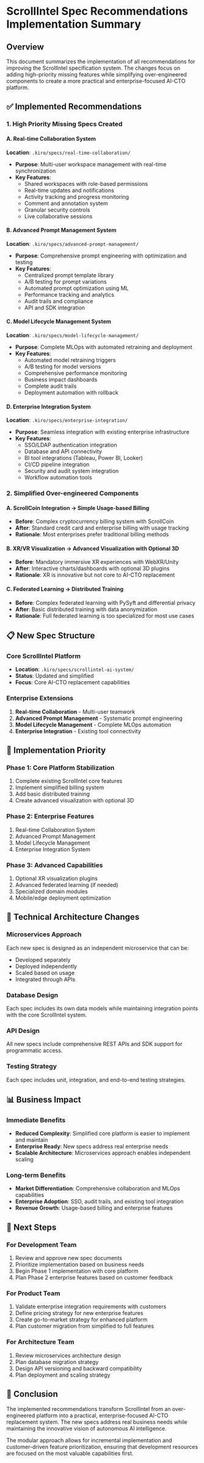 # ScrollIntel Spec Recommendations Implementation Summary

## Overview

This document summarizes the implementation of all recommendations for improving the ScrollIntel specification system. The changes focus on adding high-priority missing features while simplifying over-engineered components to create a more practical and enterprise-focused AI-CTO platform.

## ✅ Implemented Recommendations

### 1. High Priority Missing Specs Created

#### A. Real-time Collaboration System
**Location**: `.kiro/specs/real-time-collaboration/`
- **Purpose**: Multi-user workspace management with real-time synchronization
- **Key Features**: 
  - Shared workspaces with role-based permissions
  - Real-time updates and notifications
  - Activity tracking and progress monitoring
  - Comment and annotation system
  - Granular security controls
  - Live collaborative sessions

#### B. Advanced Prompt Management System
**Location**: `.kiro/specs/advanced-prompt-management/`
- **Purpose**: Comprehensive prompt engineering with optimization and testing
- **Key Features**:
  - Centralized prompt template library
  - A/B testing for prompt variations
  - Automated prompt optimization using ML
  - Performance tracking and analytics
  - Audit trails and compliance
  - API and SDK integration

#### C. Model Lifecycle Management System
**Location**: `.kiro/specs/model-lifecycle-management/`
- **Purpose**: Complete MLOps with automated retraining and deployment
- **Key Features**:
  - Automated model retraining triggers
  - A/B testing for model versions
  - Comprehensive performance monitoring
  - Business impact dashboards
  - Complete audit trails
  - Deployment automation with rollback

#### D. Enterprise Integration System
**Location**: `.kiro/specs/enterprise-integration/`
- **Purpose**: Seamless integration with existing enterprise infrastructure
- **Key Features**:
  - SSO/LDAP authentication integration
  - Database and API connectivity
  - BI tool integrations (Tableau, Power BI, Looker)
  - CI/CD pipeline integration
  - Security and audit system integration
  - Workflow automation tools

### 2. Simplified Over-engineered Components

#### A. ScrollCoin Integration → Simple Usage-based Billing
- **Before**: Complex cryptocurrency billing system with ScrollCoin
- **After**: Standard credit card and enterprise billing with usage tracking
- **Rationale**: Most enterprises prefer traditional billing methods

#### B. XR/VR Visualization → Advanced Visualization with Optional 3D
- **Before**: Mandatory immersive XR experiences with WebXR/Unity
- **After**: Interactive charts/dashboards with optional 3D plugins
- **Rationale**: XR is innovative but not core to AI-CTO replacement

#### C. Federated Learning → Distributed Training
- **Before**: Complex federated learning with PySyft and differential privacy
- **After**: Basic distributed training with data anonymization
- **Rationale**: Full federated learning is too specialized for most use cases

## 📋 New Spec Structure

### Core ScrollIntel Platform
- **Location**: `.kiro/specs/scrollintel-ai-system/`
- **Status**: Updated and simplified
- **Focus**: Core AI-CTO replacement capabilities

### Enterprise Extensions
1. **Real-time Collaboration** - Multi-user teamwork
2. **Advanced Prompt Management** - Systematic prompt engineering
3. **Model Lifecycle Management** - Complete MLOps automation
4. **Enterprise Integration** - Existing tool connectivity

## 🎯 Implementation Priority

### Phase 1: Core Platform Stabilization
1. Complete existing ScrollIntel core features
2. Implement simplified billing system
3. Add basic distributed training
4. Create advanced visualization with optional 3D

### Phase 2: Enterprise Features
1. Real-time Collaboration System
2. Advanced Prompt Management
3. Model Lifecycle Management
4. Enterprise Integration System

### Phase 3: Advanced Capabilities
1. Optional XR visualization plugins
2. Advanced federated learning (if needed)
3. Specialized domain modules
4. Mobile/edge deployment optimization

## 🔧 Technical Architecture Changes

### Microservices Approach
Each new spec is designed as an independent microservice that can be:
- Developed separately
- Deployed independently
- Scaled based on usage
- Integrated through APIs

### Database Design
Each spec includes its own data models while maintaining integration points with the core ScrollIntel system.

### API Design
All new specs include comprehensive REST APIs and SDK support for programmatic access.

### Testing Strategy
Each spec includes unit, integration, and end-to-end testing strategies.

## 📊 Business Impact

### Immediate Benefits
- **Reduced Complexity**: Simplified core platform is easier to implement and maintain
- **Enterprise Ready**: New specs address real enterprise needs
- **Scalable Architecture**: Microservices approach enables independent scaling

### Long-term Benefits
- **Market Differentiation**: Comprehensive collaboration and MLOps capabilities
- **Enterprise Adoption**: SSO, audit trails, and existing tool integration
- **Revenue Growth**: Usage-based billing and enterprise features

## 🚀 Next Steps

### For Development Team
1. Review and approve new spec documents
2. Prioritize implementation based on business needs
3. Begin Phase 1 implementation with core platform
4. Plan Phase 2 enterprise features based on customer feedback

### For Product Team
1. Validate enterprise integration requirements with customers
2. Define pricing strategy for new enterprise features
3. Create go-to-market strategy for enhanced platform
4. Plan customer migration from simplified to full features

### For Architecture Team
1. Review microservices architecture design
2. Plan database migration strategy
3. Design API versioning and backward compatibility
4. Plan deployment and scaling strategy

## 📝 Conclusion

The implemented recommendations transform ScrollIntel from an over-engineered platform into a practical, enterprise-focused AI-CTO replacement system. The new specs address real business needs while maintaining the innovative vision of autonomous AI intelligence.

The modular approach allows for incremental implementation and customer-driven feature prioritization, ensuring that development resources are focused on the most valuable capabilities first.